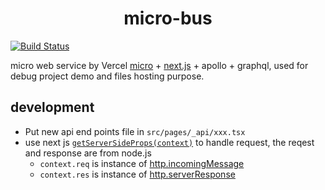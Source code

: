 <h1 style="text-align:center">micro-bus</h1>

[![Build Status][travis-micro-bus]][travis-micro-bus-build]

micro web service by Vercel [micro](https://github.com/vercel/micro) + [next.js](https://github.com/vercel/next.js) + apollo + graphql, used for debug project demo and files hosting purpose.

## development

- Put new api end points file in `src/pages/_api/xxx.tsx`
- use next js [`getServerSideProps(context)`](https://nextjs.org/docs/basic-features/data-fetching#getserversideprops-server-side-rendering) to handle request, the reqest and response are from node.js 
  - `context.req` is instance of [http.incomingMessage](https://nodejs.org/api/http.html#http_class_http_incomingmessage)
  - `context.res` is instance of [http.serverResponse](https://nodejs.org/api/http.html#http_class_http_serverresponse)

[travis-micro-bus]: https://travis-ci.org/1846689910/micro-bus.svg?branch=master
[travis-micro-bus-build]: https://travis-ci.org/1846689910/micro-bus